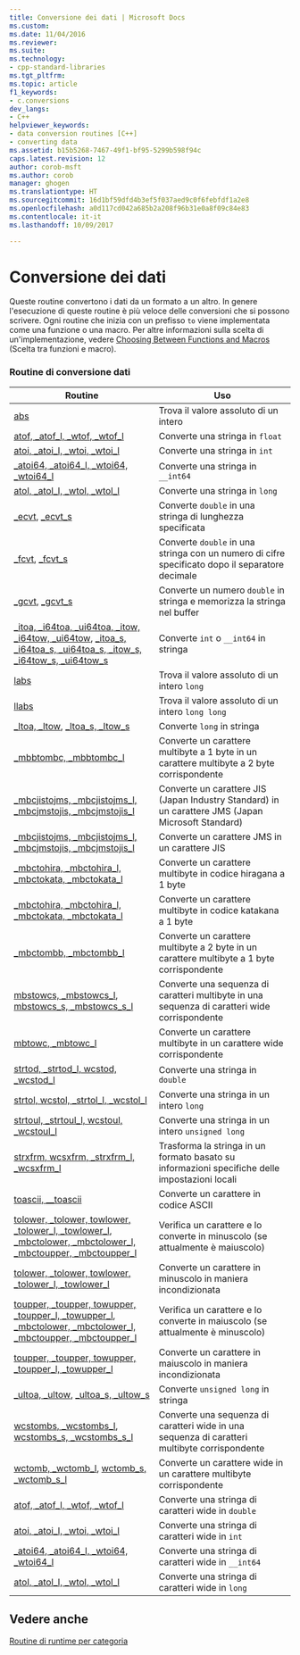 ```yaml
---
title: Conversione dei dati | Microsoft Docs
ms.custom: 
ms.date: 11/04/2016
ms.reviewer: 
ms.suite: 
ms.technology:
- cpp-standard-libraries
ms.tgt_pltfrm: 
ms.topic: article
f1_keywords:
- c.conversions
dev_langs:
- C++
helpviewer_keywords:
- data conversion routines [C++]
- converting data
ms.assetid: b15b5268-7467-49f1-bf95-5299b598f94c
caps.latest.revision: 12
author: corob-msft
ms.author: corob
manager: ghogen
ms.translationtype: HT
ms.sourcegitcommit: 16d1bf59dfd4b3ef5f037aed9c0f6febfdf1a2e8
ms.openlocfilehash: a0d117cd042a685b2a208f96b31e0a8f09c84e83
ms.contentlocale: it-it
ms.lasthandoff: 10/09/2017

---
```

# <a name="data-conversion"></a>Conversione dei dati
Queste routine convertono i dati da un formato a un altro. In genere l'esecuzione di queste routine è più veloce delle conversioni che si possono scrivere. Ogni routine che inizia con un prefisso `to` viene implementata come una funzione o una macro. Per altre informazioni sulla scelta di un'implementazione, vedere [Choosing Between Functions and Macros](../c-runtime-library/recommendations-for-choosing-between-functions-and-macros.md) (Scelta tra funzioni e macro).  
  
### <a name="data-conversion-routines"></a>Routine di conversione dati  
  
|Routine|Uso|  
|-------------|---------|  
|[abs](../c-runtime-library/reference/abs-labs-llabs-abs64.md)|Trova il valore assoluto di un intero|  
|[atof, _atof_l, _wtof, _wtof_l](../c-runtime-library/reference/atof-atof-l-wtof-wtof-l.md)|Converte una stringa in `float`|  
|[atoi, _atoi_l, _wtoi, _wtoi_l](../c-runtime-library/reference/atoi-atoi-l-wtoi-wtoi-l.md)|Converte una stringa in `int`|  
|[_atoi64, _atoi64_l, _wtoi64, _wtoi64_l](../c-runtime-library/reference/atoi64-atoi64-l-wtoi64-wtoi64-l.md)|Converte una stringa in `__int64`|  
|[atol, _atol_l, _wtol, _wtol_l](../c-runtime-library/reference/atol-atol-l-wtol-wtol-l.md)|Converte una stringa in `long`|  
|[_ecvt](../c-runtime-library/reference/ecvt.md), [_ecvt_s](../c-runtime-library/reference/ecvt-s.md)|Converte `double` in una stringa di lunghezza specificata|  
|[_fcvt](../c-runtime-library/reference/fcvt.md), [_fcvt_s](../c-runtime-library/reference/fcvt-s.md)|Converte `double` in una stringa con un numero di cifre specificato dopo il separatore decimale|  
|[_gcvt](../c-runtime-library/reference/gcvt.md), [_gcvt_s](../c-runtime-library/reference/gcvt-s.md)|Converte un numero `double` in stringa e memorizza la stringa nel buffer|  
|[_itoa, _i64toa, _ui64toa, _itow, _i64tow, _ui64tow](../c-runtime-library/reference/itoa-i64toa-ui64toa-itow-i64tow-ui64tow.md), [_itoa_s, _i64toa_s, _ui64toa_s, _itow_s, _i64tow_s, _ui64tow_s](../c-runtime-library/reference/itoa-s-i64toa-s-ui64toa-s-itow-s-i64tow-s-ui64tow-s.md)|Converte `int` o `__int64` in stringa|  
|[labs](../c-runtime-library/reference/abs-labs-llabs-abs64.md)|Trova il valore assoluto di un intero `long`|  
|[llabs](../c-runtime-library/reference/abs-labs-llabs-abs64.md)|Trova il valore assoluto di un intero `long long`|  
|[_ltoa, _ltow](../c-runtime-library/reference/ltoa-ltow.md), [_ltoa_s, _ltow_s](../c-runtime-library/reference/ltoa-s-ltow-s.md)|Converte `long` in stringa|  
|[_mbbtombc, _mbbtombc_l](../c-runtime-library/reference/mbbtombc-mbbtombc-l.md)|Converte un carattere multibyte a 1 byte in un carattere multibyte a 2 byte corrispondente|  
|[_mbcjistojms, _mbcjistojms_l, _mbcjmstojis, _mbcjmstojis_l](../c-runtime-library/reference/mbcjistojms-mbcjistojms-l-mbcjmstojis-mbcjmstojis-l.md)|Converte un carattere JIS (Japan Industry Standard) in un carattere JMS (Japan Microsoft Standard)|  
|[_mbcjistojms, _mbcjistojms_l, _mbcjmstojis, _mbcjmstojis_l](../c-runtime-library/reference/mbcjistojms-mbcjistojms-l-mbcjmstojis-mbcjmstojis-l.md)|Converte un carattere JMS in un carattere JIS|  
|[_mbctohira, _mbctohira_l, _mbctokata, _mbctokata_l](../c-runtime-library/reference/mbctohira-mbctohira-l-mbctokata-mbctokata-l.md)|Converte un carattere multibyte in codice hiragana a 1 byte|  
|[_mbctohira, _mbctohira_l, _mbctokata, _mbctokata_l](../c-runtime-library/reference/mbctohira-mbctohira-l-mbctokata-mbctokata-l.md)|Converte un carattere multibyte in codice katakana a 1 byte|  
|[_mbctombb, _mbctombb_l](../c-runtime-library/reference/mbctombb-mbctombb-l.md)|Converte un carattere multibyte a 2 byte in un carattere multibyte a 1 byte corrispondente|  
|[mbstowcs, _mbstowcs_l](../c-runtime-library/reference/mbstowcs-mbstowcs-l.md), [mbstowcs_s, _mbstowcs_s_l](../c-runtime-library/reference/mbstowcs-s-mbstowcs-s-l.md)|Converte una sequenza di caratteri multibyte in una sequenza di caratteri wide corrispondente|  
|[mbtowc, _mbtowc_l](../c-runtime-library/reference/mbtowc-mbtowc-l.md)|Converte un carattere multibyte in un carattere wide corrispondente|  
|[strtod, _strtod_l, wcstod, _wcstod_l](../c-runtime-library/reference/strtod-strtod-l-wcstod-wcstod-l.md)|Converte una stringa in `double`|  
|[strtol, wcstol, _strtol_l, _wcstol_l](../c-runtime-library/reference/strtol-wcstol-strtol-l-wcstol-l.md)|Converte una stringa in un intero `long`|  
|[strtoul, _strtoul_l, wcstoul, _wcstoul_l](../c-runtime-library/reference/strtoul-strtoul-l-wcstoul-wcstoul-l.md)|Converte una stringa in un intero `unsigned long`|  
|[strxfrm, wcsxfrm, _strxfrm_l, _wcsxfrm_l](../c-runtime-library/reference/strxfrm-wcsxfrm-strxfrm-l-wcsxfrm-l.md)|Trasforma la stringa in un formato basato su informazioni specifiche delle impostazioni locali|  
|[toascii, __toascii](../c-runtime-library/reference/toascii-toascii.md)|Converte un carattere in codice ASCII||  
|[tolower, _tolower, towlower, _tolower_l, _towlower_l](../c-runtime-library/reference/tolower-tolower-towlower-tolower-l-towlower-l.md), [_mbctolower, _mbctolower_l, _mbctoupper, _mbctoupper_l](../c-runtime-library/reference/mbctolower-mbctolower-l-mbctoupper-mbctoupper-l.md)|Verifica un carattere e lo converte in minuscolo (se attualmente è maiuscolo)|  
|[tolower, _tolower, towlower, _tolower_l, _towlower_l](../c-runtime-library/reference/tolower-tolower-towlower-tolower-l-towlower-l.md)|Converte un carattere in minuscolo in maniera incondizionata|[System::String::ToLower](https://msdn.microsoft.com/en-us/library/system.string.tolower.aspx)|  
|[toupper, _toupper, towupper, _toupper_l, _towupper_l](../c-runtime-library/reference/toupper-toupper-towupper-toupper-l-towupper-l.md), [_mbctolower, _mbctolower_l, _mbctoupper, _mbctoupper_l](../c-runtime-library/reference/mbctolower-mbctolower-l-mbctoupper-mbctoupper-l.md)|Verifica un carattere e lo converte in maiuscolo (se attualmente è minuscolo)|  
|[toupper, _toupper, towupper, _toupper_l, _towupper_l](../c-runtime-library/reference/toupper-toupper-towupper-toupper-l-towupper-l.md)|Converte un carattere in maiuscolo in maniera incondizionata|  
|[_ultoa, _ultow](../c-runtime-library/reference/ultoa-ultow.md), [_ultoa_s, _ultow_s](../c-runtime-library/reference/ultoa-s-ultow-s.md)|Converte `unsigned long` in stringa|  
|[wcstombs, _wcstombs_l](../c-runtime-library/reference/wcstombs-wcstombs-l.md), [wcstombs_s, _wcstombs_s_l](../c-runtime-library/reference/wcstombs-s-wcstombs-s-l.md)|Converte una sequenza di caratteri wide in una sequenza di caratteri multibyte corrispondente|  
|[wctomb, _wctomb_l](../c-runtime-library/reference/wctomb-wctomb-l.md), [wctomb_s, _wctomb_s_l](../c-runtime-library/reference/wctomb-s-wctomb-s-l.md)|Converte un carattere wide in un carattere multibyte corrispondente|  
|[atof, _atof_l, _wtof, _wtof_l](../c-runtime-library/reference/atof-atof-l-wtof-wtof-l.md)|Converte una stringa di caratteri wide in `double`|   
|[atoi, _atoi_l, _wtoi, _wtoi_l](../c-runtime-library/reference/atoi-atoi-l-wtoi-wtoi-l.md)|Converte una stringa di caratteri wide in `int`|  
|[_atoi64, _atoi64_l, _wtoi64, _wtoi64_l](../c-runtime-library/reference/atoi64-atoi64-l-wtoi64-wtoi64-l.md)|Converte una stringa di caratteri wide in `__int64`|  
|[atol, _atol_l, _wtol, _wtol_l](../c-runtime-library/reference/atol-atol-l-wtol-wtol-l.md)|Converte una stringa di caratteri wide in `long`|  
  
## <a name="see-also"></a>Vedere anche  
 [Routine di runtime per categoria](../c-runtime-library/run-time-routines-by-category.md)
